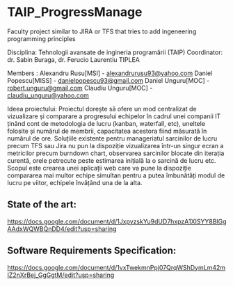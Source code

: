 # TAIP_ProgressManage
Faculty project similar to JIRA or TFS that tries to add ingeneering programming principles

Disciplina: Tehnologii avansate de ingineria programării (TAIP)
Coordinator: dr. Sabin Buraga, dr. Ferucio Laurentiu TIPLEA  
  
Members :
Alexandru Rusu[MSI] - alexandrurusu93@yahoo.com
Daniel Popescu[MISS] - danielpopescu93@gmail.com
Daniel Unguru[MOC]  - robert.unguru@gmail.com
Claudiu Unguru[MOC] - claudiu_unguru@yahoo.com

Ideea proiectului:
Proiectul dorește să ofere un mod centralizat de vizualizare și comparare a progresului echipelor în cadrul unei companii IT ținând cont de metodologia de lucru (kanban, waterfall, etc), uneltele folosite și numărul de membrii, capacitatea acestora fiind măsurată în numărul de ore. 
Soluțiile existente pentru manageriatul sarcinilor de lucru precum TFS sau Jira nu pun la dispoziție vizualizarea într-un singur ecran a metricilor precum burndown chart, observarea sarcinilor blocate din iterația curentă, orele petrecute peste estimarea inițială la o sarcină de lucru etc. Scopul este crearea unei aplicații web care va pune la dispoziție compararea mai multor echipe simultan pentru a putea îmbunătăți modul de lucru pe viitor, echipele învățând una de la alta.


## State of the art:
https://docs.google.com/document/d/1JxpyzskYu9dUD7hxpzA1XISYY8BlGgAAdxWQWBQnDD4/edit?usp=sharing

## Software Requirements Specification:
https://docs.google.com/document/d/1vxTwekmnPpj07QrqWShDymLm42mIZ2nXrBej_GgGgtM/edit?usp=sharing

